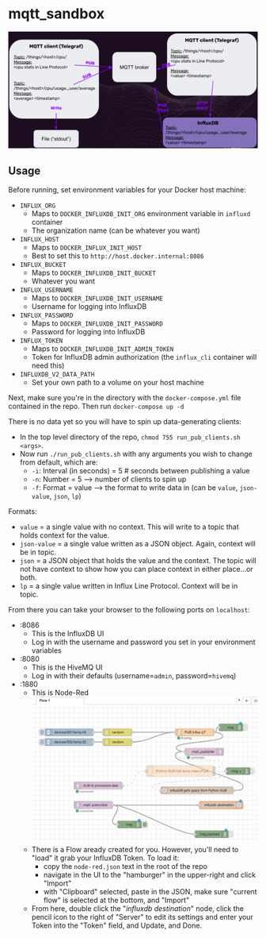 # mqtt_sandbox

![Architecture](imgs/architecture.png)

## Usage
Before running, set environment variables for your Docker host machine:
- `INFLUX_ORG`
    - Maps to `DOCKER_INFLUXDB_INIT_ORG` environment variable in `influxd` container
    - The organization name (can be whatever you want)
- `INFLUX_HOST`
    - Maps to `DOCKER_INFLUX_INIT_HOST`
    - Best to set this to `http://host.docker.internal:8086`
- `INFLUX_BUCKET`
    - Maps to `DOCKER_INFLUXDB_INIT_BUCKET`
    - Whatever you want
- `INFLUX_USERNAME`
    - Maps to `DOCKER_INFLUXDB_INIT_USERNAME`
    - Username for logging into InfluxDB
- `INFLUX_PASSWORD`
    - Maps to `DOCKER_INFLUXDB_INIT_PASSWORD`
    - Password for logging into InfluxDB
- `INFLUX_TOKEN`
    - Maps to `DOCKER_INFLUXDB_INIT_ADMIN_TOKEN`
    - Token for InfluxDB admin authorization (the `influx_cli` container will need this)
- `INFLUXDB_V2_DATA_PATH`
    - Set your own path to a volume on your host machine

Next, make sure you're in the directory with the `docker-compose.yml` file contained in the repo.  Then run `docker-compose up -d`

There is no data yet so you will have to spin up data-generating clients:
* In the top level directory of the repo, `chmod 755 run_pub_clients.sh <args>`.
* Now run `./run_pub_clients.sh` with any arguments you wish to change from default, which are:
  - `-i`: Interval (in seconds) = 5 # seconds between publishing a value
  - `-n`: Number = 5 --> number of clients to spin up
  - `-f`: Format = value --> the format to write data in (can be `value`, `json-value`, `json`, `lp`)

Formats:
  * `value` = a single value with no context.  This will write to a topic that holds context for the value.
  * `json-value` = a single value written as a JSON object.  Again, context will be in topic.
  * `json` = a JSON object that holds the value and the context.  The topic will not have context to show how you can place context in either place...or both.
  * `lp` = a single value written in Influx Line Protocol.  Context will be in topic.

From there you can take your browser to the following ports on `localhost`:
- :8086
    - This is the InfluxDB UI
    - Log in with the username and password you set in your environment variables
- :8080
    - This is the HiveMQ UI
    - Log in with their defaults (username=`admin`, password=`hivemq`)
- :1880
    - This is Node-Red
    ![Node-Red Flow](imgs/node-red-flow.png)
    - There is a Flow aready created for you. However, you'll need to "load" it grab your InfluxDB Token.  To load it:
        - copy the `node-red.json` text in the root of the repo
        - navigate in the UI to the "hamburger" in the upper-right and click "Import"
        - with "Clipboard" selected, paste in the JSON, make sure "current flow" is selected at the bottom, and "Import"
    - From here, double click the "_influxdb destination_" node, click the pencil icon to the right of "Server" to edit its settings and enter your Token into the "Token" field, and Update, and Done.

